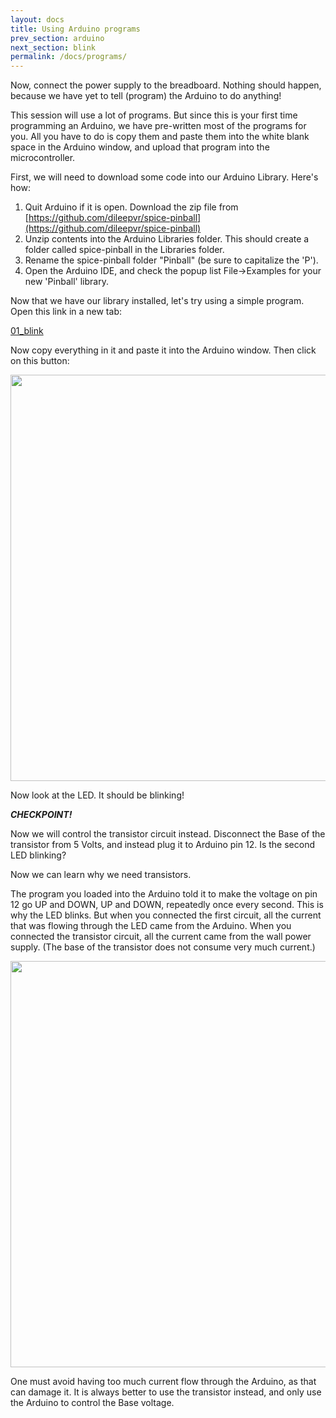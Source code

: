 ```yaml
---
layout: docs
title: Using Arduino programs
prev_section: arduino
next_section: blink
permalink: /docs/programs/
---
```


Now, connect the power supply to the breadboard.
Nothing should happen, because we have yet to tell (program) the Arduino to do anything!

This session will use a lot of programs. But since this is your first
time programming an Arduino, we have pre-written most of the programs
for you. All you have to do is copy them and paste them into the white blank space in the Arduino window, and upload that program into the microcontroller. 

First, we will need to download some code into our Arduino Library. Here's how:

1. Quit Arduino if it is open. Download the zip file from [https://github.com/dileepvr/spice-pinball](https://github.com/dileepvr/spice-pinball)
2. Unzip contents into the Arduino Libraries folder. This should create a folder called spice-pinball in the Libraries folder.
3. Rename the spice-pinball folder "Pinball" (be sure to capitalize the 'P').
4. Open the Arduino IDE, and check the popup list File->Examples for your new 'Pinball' library.

Now that we have our library installed, let's try using a simple program. Open this link in a new tab:

<a href="{{ site.baseurl }}/sketches/01_blink.txt">01_blink</a>

Now copy everything in it and paste
it into the Arduino window. Then click on this button:

<img src="{{ site.baseurl }}/img/arduino-upload.png" style="width: 650px"/>

Now look at the LED. It should be blinking!

**_CHECKPOINT!_**

Now we will control the transistor circuit instead. Disconnect the
Base of the transistor from 5 Volts, and instead plug it to Arduino
pin 12. Is the second LED blinking?

Now we can learn why we need transistors. 

The program you loaded into
the Arduino told it to make the voltage on pin 12 go UP and DOWN, UP
and DOWN, repeatedly once every second. This is why the LED
blinks. But when you connected the first circuit, all the current that was flowing through the LED came from the Arduino. When you connected the transistor circuit, all the current came from the wall power supply. (The base of the transistor does not consume very much current.)

<img src="{{ site.baseurl }}/img/bad-good.png" style="width: 650px"/>

One must avoid having too much current flow through the Arduino, as
that can damage it. It is always better to use the transistor instead, and only use the Arduino to control the Base voltage.

